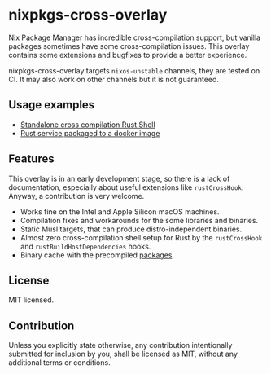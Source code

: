 # nixpkgs-cross-overlay

Nix Package Manager has incredible cross-compilation support, but vanilla packages
sometimes have some cross-compilation issues. This overlay contains some extensions
and bugfixes to provide a better experience.

nixpkgs-cross-overlay targets `nixos-unstable` channels, they are tested on CI.
It may also work on other channels but it is not guaranteed.

## Usage examples

- [Standalone cross compilation Rust Shell](./examples/README.md)
- [Rust service packaged to a docker image](https://github.com/alekseysidorov/nixpkgs-rust-service-example)

## Features

This overlay is in an early development stage, so there is a lack of documentation,
especially about useful extensions like `rustCrossHook`. Anyway, a contribution is very welcome.

- Works fine on the Intel and Apple Silicon macOS machines.
- Compilation fixes and workarounds for the some libraries and binaries.
- Static Musl targets, that can produce distro-independent binaries.
- Almost zero cross-compilation shell setup for Rust by the `rustCrossHook`
  and `rustBuildHostDependencies` hooks.
- Binary cache with the precompiled [packages](https://app.cachix.org/cache/nixpkgs-cross-overlay#pull).

## License

MIT licensed.

## Contribution

Unless you explicitly state otherwise, any contribution intentionally submitted for inclusion
by you, shall be licensed as MIT, without any additional terms or conditions.
